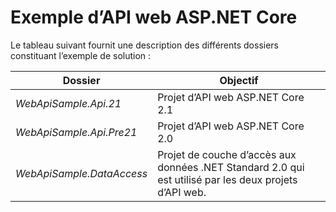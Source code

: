 # <a name="aspnet-core-web-api-sample"></a>Exemple d’API web ASP.NET Core

Le tableau suivant fournit une description des différents dossiers constituant l’exemple de solution :

|              Dossier              |                                        Objectif                                        |
|----------------------------------|---------------------------------------------------------------------------------------|
|   *WebApiSample.Api.21*   |                         Projet d’API web ASP.NET Core 2.1                          |
| *WebApiSample.Api.Pre21*  |                         Projet d’API web ASP.NET Core 2.0                          |
| *WebApiSample.DataAccess* | Projet de couche d’accès aux données .NET Standard 2.0 qui est utilisé par les deux projets d’API web. |

